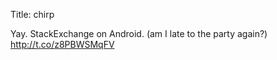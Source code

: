 Title: chirp

Yay. StackExchange on Android. (am I late to the party again?) <a href="http://t.co/z8PBWSMqFV">http://t.co/z8PBWSMqFV</a>
